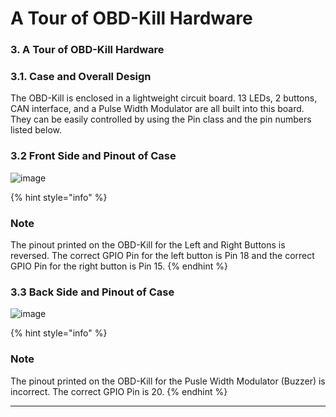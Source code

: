 # A Tour of OBD-Kill Hardware

### 3. A Tour of OBD-Kill Hardware

### **3.1. Case and Overall Design**

The OBD-Kill is enclosed in a lightweight circuit board. 13 LEDs, 2 buttons, CAN interface, and a Pulse Width Modulator are all built into this board. They can be easily controlled by using the Pin class and the pin numbers listed below.

### **3.2 Front Side and Pinout of Case**

![image](https://user-images.githubusercontent.com/93162463/184357970-c7b6a546-1e8f-4b8e-bd6a-b00f62a22489.png)

{% hint style="info" %}
### Note

The pinout printed on the OBD-Kill for the Left and Right Buttons is reversed. The correct GPIO Pin for the left button is Pin 18 and the correct GPIO Pin for the right button is Pin 15.
{% endhint %}

### **3.3 Back Side and Pinout of Case**

![image](https://user-images.githubusercontent.com/93162463/184356662-417014a5-92eb-4f90-b5e6-daa846ccdc3f.png)

{% hint style="info" %}
### Note

The pinout printed on the OBD-Kill for the Pusle Width Modulator (Buzzer) is incorrect. The correct GPIO Pin is 20.
{% endhint %}

***
